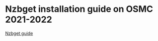 # Nzbget installation guide on OSMC 2021-2022

[Nzbget guide](https://github.com/StanislavAlexandrov/guides/blob/main/Nzbget%20installation%20on%20OSMC.md)

